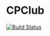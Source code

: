 # CPClub
[![Build Status](https://travis-ci.com/shashikdm/CPClub-RankingTool.svg?branch=master)](https://travis-ci.com/shashikdm/CPClub-RankingTool)